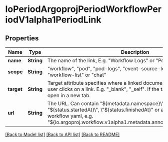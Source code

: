 # IoPeriodArgoprojPeriodWorkflowPeriodV1alpha1PeriodLink

## Properties

Name | Type | Description | Notes
------------ | ------------- | ------------- | -------------
**name** | **String** | The name of the link, E.g. \"Workflow Logs\" or \"Pod Logs\" | 
**scope** | **String** | \"workflow\", \"pod\", \"pod-logs\", \"event-source-logs\", \"sensor-logs\", \"workflow-list\" or \"chat\" | 
**target** | **String** | Target attribute specifies where a linked document will be opened when a user clicks on a link. E.g. \"_blank\", \"_self\". If the target is _blank, it will open in a new tab. | 
**url** | **String** | The URL. Can contain \"${metadata.namespace}\", \"${metadata.name}\", \"${status.startedAt}\", \"${status.finishedAt}\" or any other element in workflow yaml, e.g. \"${io.argoproj.workflow.v1alpha1.metadata.annotations.userDefinedKey}\" | 

[[Back to Model list]](../README.md#documentation-for-models) [[Back to API list]](../README.md#documentation-for-api-endpoints) [[Back to README]](../README.md)



